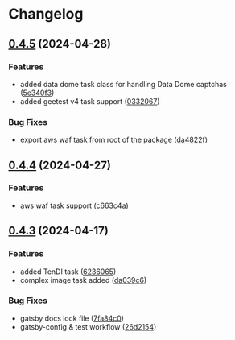 # Changelog

## [0.4.5](https://github.com/alperensert/node-capmonster/compare/node-capmonster-v0.4.4...node-capmonster-v0.4.5) (2024-04-28)


### Features

* added data dome task class for handling Data Dome captchas ([5e340f3](https://github.com/alperensert/node-capmonster/commit/5e340f33e68649608b6015290b33b32c1078fad5))
* added geetest v4 task support ([0332067](https://github.com/alperensert/node-capmonster/commit/0332067c64671b91e8b2a76b9c3946470017c981))


### Bug Fixes

* export aws waf task from root of the package ([da4822f](https://github.com/alperensert/node-capmonster/commit/da4822f0e1150decacec03c2ec3519694b7a82f8))

## [0.4.4](https://github.com/alperensert/node-capmonster/compare/node-capmonster-v0.4.3...node-capmonster-v0.4.4) (2024-04-27)


### Features

* aws waf task support ([c663c4a](https://github.com/alperensert/node-capmonster/commit/c663c4ae6f535479c7f48dc4fa7832b83edfe725))

## [0.4.3](https://github.com/alperensert/node-capmonster/compare/node-capmonster-v0.4.2...node-capmonster-v0.4.3) (2024-04-17)


### Features

* added TenDI task ([6236065](https://github.com/alperensert/node-capmonster/commit/6236065223b7c2eed797c79d93e6707b24bb0244))
* complex image task added ([da039c6](https://github.com/alperensert/node-capmonster/commit/da039c627eadaaa7f88547ba1443cbd48aed136f))


### Bug Fixes

* gatsby docs lock file ([7fa84c0](https://github.com/alperensert/node-capmonster/commit/7fa84c0c3142cc50f7ac3d61899512f686616e4e))
* gatsby-config & test workflow ([26d2154](https://github.com/alperensert/node-capmonster/commit/26d21543a1ef8d181ca4cd46ad600b41fe107924))
